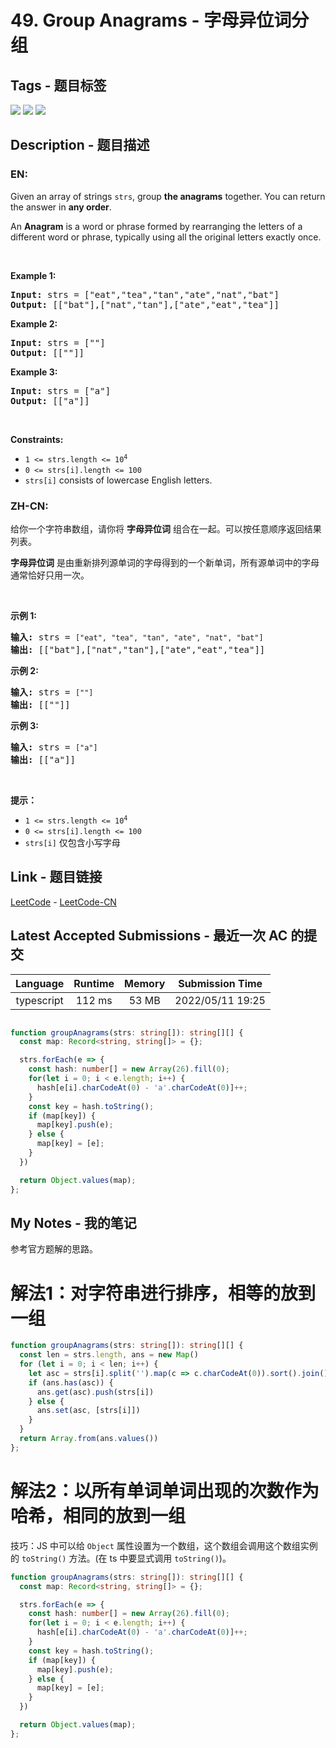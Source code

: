 
# 49. Group Anagrams - 字母异位词分组

## Tags - 题目标签

 <img src="https://img.shields.io/badge/Hash Table-哈希表-blue.svg">   <img src="https://img.shields.io/badge/String-字符串-blue.svg">   <img src="https://img.shields.io/badge/Sorting-排序-blue.svg">  


## Description - 题目描述

### EN:
<p>Given an array of strings <code>strs</code>, group <strong>the anagrams</strong> together. You can return the answer in <strong>any order</strong>.</p>

<p>An <strong>Anagram</strong> is a word or phrase formed by rearranging the letters of a different word or phrase, typically using all the original letters exactly once.</p>

<p>&nbsp;</p>
<p><strong>Example 1:</strong></p>
<pre><strong>Input:</strong> strs = ["eat","tea","tan","ate","nat","bat"]
<strong>Output:</strong> [["bat"],["nat","tan"],["ate","eat","tea"]]
</pre><p><strong>Example 2:</strong></p>
<pre><strong>Input:</strong> strs = [""]
<strong>Output:</strong> [[""]]
</pre><p><strong>Example 3:</strong></p>
<pre><strong>Input:</strong> strs = ["a"]
<strong>Output:</strong> [["a"]]
</pre>
<p>&nbsp;</p>
<p><strong>Constraints:</strong></p>

<ul>
	<li><code>1 &lt;= strs.length &lt;= 10<sup>4</sup></code></li>
	<li><code>0 &lt;= strs[i].length &lt;= 100</code></li>
	<li><code>strs[i]</code> consists of lowercase English letters.</li>
</ul>


### ZH-CN:
<p>给你一个字符串数组，请你将 <strong>字母异位词</strong> 组合在一起。可以按任意顺序返回结果列表。</p>

<p><strong>字母异位词</strong> 是由重新排列源单词的字母得到的一个新单词，所有源单词中的字母通常恰好只用一次。</p>

<p>&nbsp;</p>

<p><strong>示例 1:</strong></p>

<pre>
<strong>输入:</strong> strs = <code>["eat", "tea", "tan", "ate", "nat", "bat"]</code>
<strong>输出: </strong>[["bat"],["nat","tan"],["ate","eat","tea"]]</pre>

<p><strong>示例 2:</strong></p>

<pre>
<strong>输入:</strong> strs = <code>[""]</code>
<strong>输出: </strong>[[""]]
</pre>

<p><strong>示例 3:</strong></p>

<pre>
<strong>输入:</strong> strs = <code>["a"]</code>
<strong>输出: </strong>[["a"]]</pre>

<p>&nbsp;</p>

<p><strong>提示：</strong></p>

<ul>
	<li><code>1 &lt;= strs.length &lt;= 10<sup>4</sup></code></li>
	<li><code>0 &lt;= strs[i].length &lt;= 100</code></li>
	<li><code>strs[i]</code>&nbsp;仅包含小写字母</li>
</ul>



## Link - 题目链接

[LeetCode](https://leetcode.com/problems/group-anagrams/description/)  -  [LeetCode-CN](https://leetcode.cn/problems/group-anagrams/description/)
## Latest Accepted Submissions - 最近一次 AC 的提交


| Language | Runtime | Memory | Submission Time |
|:---:|:---:|:---:|:---:|
| typescript  | 112 ms | 53 MB | 2022/05/11 19:25 |

```typescript

function groupAnagrams(strs: string[]): string[][] {
  const map: Record<string, string[]> = {};

  strs.forEach(e => {
    const hash: number[] = new Array(26).fill(0);
    for(let i = 0; i < e.length; i++) {
      hash[e[i].charCodeAt(0) - 'a'.charCodeAt(0)]++;
    }
    const key = hash.toString();
    if (map[key]) {
      map[key].push(e);
    } else {
      map[key] = [e];
    }
  })

  return Object.values(map);
};

```
## My Notes - 我的笔记


参考官方题解的思路。

# 解法1：对字符串进行排序，相等的放到一组
```typescript
function groupAnagrams(strs: string[]): string[][] {
  const len = strs.length, ans = new Map()
  for (let i = 0; i < len; i++) {
    let asc = strs[i].split('').map(c => c.charCodeAt(0)).sort().join()
    if (ans.has(asc)) {
      ans.get(asc).push(strs[i])
    } else {
      ans.set(asc, [strs[i]])
    }
  }
  return Array.from(ans.values())
};

```

# 解法2：以所有单词单词出现的次数作为哈希，相同的放到一组
技巧：JS 中可以给 `Object` 属性设置为一个数组，这个数组会调用这个数组实例的 `toString()` 方法。(在 ts 中要显式调用 `toString()`)。

```typescript
function groupAnagrams(strs: string[]): string[][] {
  const map: Record<string, string[]> = {};

  strs.forEach(e => {
    const hash: number[] = new Array(26).fill(0);
    for(let i = 0; i < e.length; i++) {
      hash[e[i].charCodeAt(0) - 'a'.charCodeAt(0)]++;
    }
    const key = hash.toString();
    if (map[key]) {
      map[key].push(e);
    } else {
      map[key] = [e];
    }
  })

  return Object.values(map);
};
```



